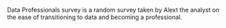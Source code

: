 Data Professionals survey is a random survey taken by Alext the analyst on the ease of transitioning to data and becoming a professional.
